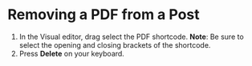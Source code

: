 # Removing a PDF from a Post

1. In the Visual editor, drag select the PDF shortcode. **Note**: Be sure to select the opening and closing brackets of the shortcode.
2. Press **Delete** on your keyboard. 

